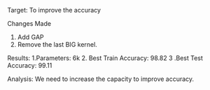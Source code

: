 Target: To improve the accuracy

Changes Made
1. Add GAP 
2. Remove the last BIG kernel.

Results:
1.Parameters: 6k
2. Best Train Accuracy: 98.82
3 .Best Test Accuracy: 99.11

Analysis:
We need to increase the capacity to improve accuracy.
